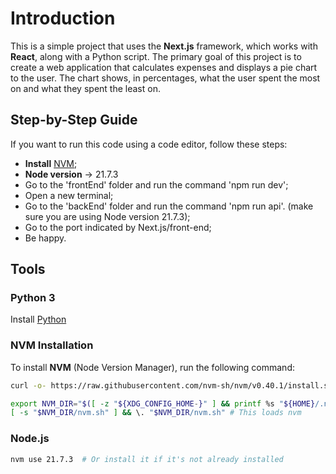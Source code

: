 # Introduction

This is a simple project that uses the **Next.js** framework, which works with **React**, along with a Python script. The primary goal of this project is to create a web application that calculates expenses and displays a pie chart to the user. The chart shows, in percentages, what the user spent the most on and what they spent the least on.

## Step-by-Step Guide

If you want to run this code using a code editor, follow these steps:

* **Install** <a href="https://github.com/nvm-sh/nvm?tab=readme-ov-file#install--update-script" target="_blank">NVM</a>;
* **Node version** -> 21.7.3 
* Go to the 'frontEnd' folder and run the command 'npm run dev';
* Open a new terminal;
* Go to the 'backEnd' folder and run the command 'npm run api'. (make sure you are using Node version 21.7.3);
* Go to the port indicated by Next.js/front-end;
* Be happy.

## Tools

### Python 3

Install [Python](https://www.python.org/downloads/)

### NVM Installation

To install **NVM** (Node Version Manager), run the following command:

```bash
curl -o- https://raw.githubusercontent.com/nvm-sh/nvm/v0.40.1/install.sh | bash
```
```bash
export NVM_DIR="$([ -z "${XDG_CONFIG_HOME-}" ] && printf %s "${HOME}/.nvm" || printf %s "${XDG_CONFIG_HOME}/nvm")"
[ -s "$NVM_DIR/nvm.sh" ] && \. "$NVM_DIR/nvm.sh" # This loads nvm
```
### Node.js

```bash
nvm use 21.7.3  # Or install it if it's not already installed
```
